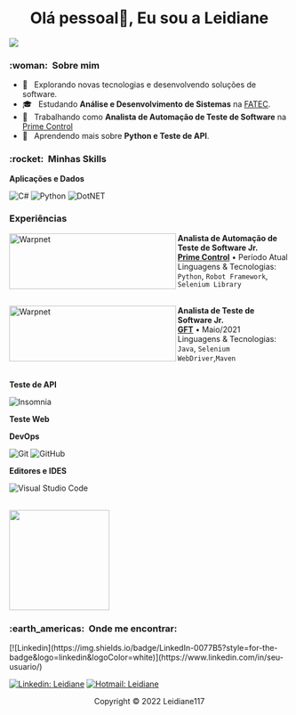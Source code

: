 
<h1 align="center">Olá pessoal👋, Eu sou a Leidiane</h1>


![](https://komarev.com/ghpvc/?username=VanessaSwerts&color=006bed)

<h3> :woman: &nbsp;Sobre mim </h3>

- 🤔 &nbsp; Explorando novas tecnologias e desenvolvendo soluções de software.
- 🎓 &nbsp; Estudando **Análise e Desenvolvimento de Sistemas** na <a href="http://fateczonasul.edu.br/">FATEC</a>.
- 💼 &nbsp; Trabalhando como **Analista de Automação de Teste de Software** na <a href="https://www.primecontrol.com.br/">Prime Control</a>
- 🌱 &nbsp; Aprendendo mais sobre **Python e Teste de API**.

<h3> :rocket: &nbsp;Minhas Skills </h3>

**Aplicações e Dados**

  
  ![C#](https://img.shields.io/badge/C%23-239120?style=for-the-badge&logo=c-sharp&logoColor=white)
  ![Python](https://img.shields.io/badge/Python-14354C?style=for-the-badge&logo=python&logoColor=white)
  ![DotNET](https://img.shields.io/badge/.NET-5C2D91?style=for-the-badge&logo=.net&logoColor=white)
  
  ### Experiências

[<img align="left" height="100px" width="300px" alt="Warpnet" src="https://www.primecontrol.com.br/wp-content/uploads/2019/07/Logo-Prime-Control.png"/>](https://www.primecontrol.com.br/)

**Analista de Automação de Teste de Software Jr.** \
[**Prime Control**](https://www.primecontrol.com.br/) • Período Atual \
Linguagens & Tecnologias: `Python`, `Robot Framework`, `Selenium Library`
<br/>
<br/>

[<img align="left" height="100px" width="300px" alt="Warpnet" src="https://blog.gft.com/br/wp-content/themes/gft-blog-2021-theme/assets/img/gft/GFT-Logo-Website.svg"/>](https://www.gft.com/br/pt)

**Analista de Teste de Software Jr.** \
[**GFT**](https://www.gft.com/br/pt) • Maio/2021 \
Linguagens & Tecnologias: `Java`, `Selenium WebDriver`,`Maven`
<br/>
<br/>


**Teste de API**

  ![Insomnia](https://img.shields.io/badge/-Insomnia-333333?style=flat&logo=insomnia)


**Teste Web**
  
  

**DevOps**

  ![Git](https://img.shields.io/badge/-Git-333333?style=flat&logo=git)
  ![GitHub](https://img.shields.io/badge/-GitHub-333333?style=flat&logo=github)
  

**Editores e IDES**

  ![Visual Studio Code](https://img.shields.io/badge/-Visual%20Studio%20Code-333333?style=flat&logo=visual-studio-code&logoColor=007ACC)
   
  

<br/>

<a href="https://github.com/Leidiane117">
  <img height="180em" src="https://github-readme-stats.vercel.app/api?username=Leidiane117&theme=dark&show_icons=true" />
</a>

<br/>

<h3> :earth_americas: &nbsp;Onde me encontrar: </h3> 
[![Linkedin](https://img.shields.io/badge/LinkedIn-0077B5?style=for-the-badge&logo=linkedin&logoColor=white)](https://www.linkedin.com/in/seu-usuario/)

[![Linkedin: Leidiane](https://img.shields.io/badge/LinkedIn-0077B5?style=for-the-badge&logo=linkedin&logoColor=white)](https://www.linkedin.com/in/leidiane-soares-22076646/)
[![Hotmail: Leidiane](https://img.shields.io/badge/leidiane5499@hotmail.com-0078D4?style=for-the-badge&logo=microsoft-outlook&logoColor=white&link=mailto:leidiane5499@hotmail.com)](mailto:leidiane5499@hotmail.com)

<p align="center">Copyright © 2022 Leidiane117</p>



